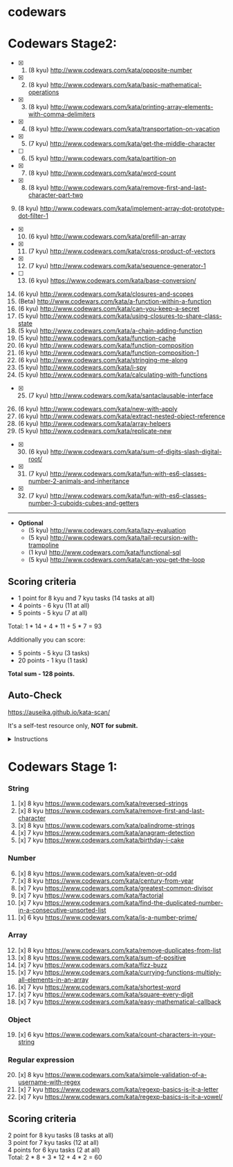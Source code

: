# codewars
# Codewars Stage2:

   - [x] 1. (8 kyu) http://www.codewars.com/kata/opposite-number
   - [x] 2. (8 kyu) http://www.codewars.com/kata/basic-mathematical-operations
   - [x] 3. (8 kyu) http://www.codewars.com/kata/printing-array-elements-with-comma-delimiters
   - [x] 4. (8 kyu) http://www.codewars.com/kata/transportation-on-vacation
   - [x] 5. (7 kyu) http://www.codewars.com/kata/get-the-middle-character
   - [ ] 6. (5 kyu) http://www.codewars.com/kata/partition-on
   - [x] 7. (8 kyu) http://www.codewars.com/kata/word-count
   - [x] 8. (8 kyu) http://www.codewars.com/kata/remove-first-and-last-character-part-two
   9. (8 kyu) http://www.codewars.com/kata/implement-array-dot-prototype-dot-filter-1
   - [x] 10. (6 kyu) http://www.codewars.com/kata/prefill-an-array
   - [x] 11. (7 kyu) http://www.codewars.com/kata/cross-product-of-vectors
   - [x] 12. (7 kyu) http://www.codewars.com/kata/sequence-generator-1
   - [ ] 13. (6 kyu) https://www.codewars.com/kata/base-conversion/
   14. (6 kyu) http://www.codewars.com/kata/closures-and-scopes
   15. (Beta) http://www.codewars.com/kata/a-function-within-a-function
   16. (6 kyu) http://www.codewars.com/kata/can-you-keep-a-secret
   17. (5 kyu) http://www.codewars.com/kata/using-closures-to-share-class-state
   18. (5 kyu) http://www.codewars.com/kata/a-chain-adding-function
   19. (5 kyu) http://www.codewars.com/kata/function-cache
   20. (6 kyu) http://www.codewars.com/kata/function-composition
   21. (6 kyu) http://www.codewars.com/kata/function-composition-1
   22. (6 kyu) http://www.codewars.com/kata/stringing-me-along
   23. (5 kyu) http://www.codewars.com/kata/i-spy
   24. (5 kyu) http://www.codewars.com/kata/calculating-with-functions
   - [x] 25. (7 kyu) http://www.codewars.com/kata/santaclausable-interface
   26. (6 kyu) http://www.codewars.com/kata/new-with-apply
   27. (6 kyu) http://www.codewars.com/kata/extract-nested-object-reference
   28. (6 kyu) http://www.codewars.com/kata/array-helpers
   29. (5 kyu) http://www.codewars.com/kata/replicate-new
   - [x] 30. (6 kyu) http://www.codewars.com/kata/sum-of-digits-slash-digital-root/
   - [x] 31. (7 kyu) http://www.codewars.com/kata/fun-with-es6-classes-number-2-animals-and-inheritance
   - [x] 32. (7 kyu) http://www.codewars.com/kata/fun-with-es6-classes-number-3-cuboids-cubes-and-getters

   ---
     
  - __Optional__
     - (5 kyu) http://www.codewars.com/kata/lazy-evaluation
     - (5 kyu) http://www.codewars.com/kata/tail-recursion-with-trampoline
     - (1 kyu) http://www.codewars.com/kata/functional-sql
     - (5 kyu) http://www.codewars.com/kata/can-you-get-the-loop
  
## Scoring criteria
*  1 point for 8 kyu and 7 kyu tasks (14 tasks at all)
*  4 points - 6 kyu (11 at all)
*  5 points - 5 kyu (7 at all)

Total: 1 * 14 + 4 * 11 + 5 * 7  = 93

Additionally you can score:
*  5 points - 5 kyu (3 tasks)
*  20 points - 1 kyu (1 task)

**Total sum - 128 points.**

## Auto-Check

  https://auseika.github.io/kata-scan/ 

  It's a self-test resource only, **NOT for submit.**

<details><summary>Instructions</summary>
<p>

1. Insert the list below into cata scan input.

<pre>
http://www.codewars.com/kata/opposite-number
http://www.codewars.com/kata/basic-mathematical-operations
http://www.codewars.com/kata/printing-array-elements-with-comma-delimiters
http://www.codewars.com/kata/transportation-on-vacation
http://www.codewars.com/kata/get-the-middle-character
http://www.codewars.com/kata/partition-on
http://www.codewars.com/kata/word-count
http://www.codewars.com/kata/remove-first-and-last-character-part-two
http://www.codewars.com/kata/implement-array-dot-prototype-dot-filter-1
http://www.codewars.com/kata/prefill-an-array
http://www.codewars.com/kata/cross-product-of-vectors
http://www.codewars.com/kata/sequence-generator-1
https://www.codewars.com/kata/base-conversion/
http://www.codewars.com/kata/closures-and-scopes
http://www.codewars.com/kata/a-function-within-a-function
http://www.codewars.com/kata/can-you-keep-a-secret
http://www.codewars.com/kata/using-closures-to-share-class-state
http://www.codewars.com/kata/a-chain-adding-function
http://www.codewars.com/kata/function-cache
http://www.codewars.com/kata/function-composition
http://www.codewars.com/kata/function-composition-1
http://www.codewars.com/kata/stringing-me-along
http://www.codewars.com/kata/i-spy
http://www.codewars.com/kata/calculating-with-functions
http://www.codewars.com/kata/santaclausable-interface
http://www.codewars.com/kata/new-with-apply
http://www.codewars.com/kata/extract-nested-object-reference
http://www.codewars.com/kata/array-helpers
http://www.codewars.com/kata/replicate-new
http://www.codewars.com/kata/sum-of-digits-slash-digital-root/
http://www.codewars.com/kata/fun-with-es6-classes-number-2-animals-and-inheritance
http://www.codewars.com/kata/fun-with-es6-classes-number-3-cuboids-cubes-and-getters
http://www.codewars.com/kata/lazy-evaluation
http://www.codewars.com/kata/tail-recursion-with-trampoline
http://www.codewars.com/kata/functional-sql
http://www.codewars.com/kata/can-you-get-the-loop
username
</pre>
2. Change `username` to your one.

3. Click `CHECK` to see the result.
</p>
</details>

# Codewars Stage 1:

### String
  1. [x] 8 kyu https://www.codewars.com/kata/reversed-strings
  2. [x] 8 kyu https://www.codewars.com/kata/remove-first-and-last-character
  3. [x] 8 kyu https://www.codewars.com/kata/palindrome-strings
  4. [x] 7 kyu https://www.codewars.com/kata/anagram-detection
  5. [x] 7 kyu https://www.codewars.com/kata/birthday-i-cake

### Number
  6. [x] 8 kyu https://www.codewars.com/kata/even-or-odd
  7. [x] 8 kyu https://www.codewars.com/kata/century-from-year
  8. [x] 7 kyu https://www.codewars.com/kata/greatest-common-divisor
  9. [x] 7 kyu https://www.codewars.com/kata/factorial
  10. [x] 7 kyu https://www.codewars.com/kata/find-the-duplicated-number-in-a-consecutive-unsorted-list
  11. [x] 6 kyu https://www.codewars.com/kata/is-a-number-prime/


### Array
  12. [x] 8 kyu https://www.codewars.com/kata/remove-duplicates-from-list
  13. [x] 8 kyu https://www.codewars.com/kata/sum-of-positive
  14. [x] 7 kyu https://www.codewars.com/kata/fizz-buzz
  15. [x] 7 kyu https://www.codewars.com/kata/currying-functions-multiply-all-elements-in-an-array
  16. [x] 7 kyu https://www.codewars.com/kata/shortest-word
  17. [x] 7 kyu https://www.codewars.com/kata/square-every-digit
  18. [x] 7 kyu https://www.codewars.com/kata/easy-mathematical-callback

### Object
  19. [x] 6 kyu https://www.codewars.com/kata/count-characters-in-your-string

### Regular expression 
  20. [x] 8 kyu https://www.codewars.com/kata/simple-validation-of-a-username-with-regex
  21. [x] 7 kyu https://www.codewars.com/kata/regexp-basics-is-it-a-letter
  22. [x] 7 kyu https://www.codewars.com/kata/regexp-basics-is-it-a-vowel/

## Scoring criteria
  2 point for 8 kyu tasks (8 tasks at all)  
  3 point for 7 kyu tasks (12 at all)  
  4 points for 6 kyu tasks (2 at all)  
  Total: 2 * 8 + 3 * 12 + 4 * 2 = 60 
